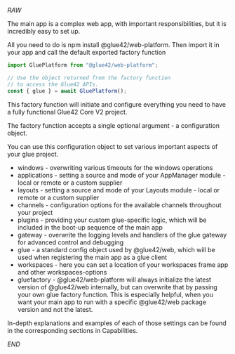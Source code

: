 *RAW*

The main app is a complex web app, with important responsibilities, but it is incredibly easy to set up.

All you need to do is npm install @glue42/web-platform. Then import it in your app and call the default exported factory function

```javascript
import GluePlatform from "@glue42/web-platform";

// Use the object returned from the factory function
// to access the Glue42 APIs.
const { glue } = await GluePlatform();
```

This factory function will initiate and configure everything you need to have a fully functional Glue42 Core V2 project.

The factory function accepts a single optional argument - a configuration object.

You can use this configuration object to set various important aspects of your glue project.

- windows - overwriting various timeouts for the windows operations
- applications - setting a source and mode of your AppManager module - local or remote or a custom supplier
- layouts - setting a source and mode of your Layouts module - local or remote or a custom supplier
- channels - configuration options for the available channels throughout your project
- plugins - providing your custom glue-specific logic, which will be included in the boot-up sequence of the main app
- gateway - overwrite the logging levels and handlers of the glue gateway for advanced control and debugging
- glue - a standard config object used by @glue42/web, which will be used when registering the main app as a glue client
- workspaces - here you can set a location of your workspaces frame app and other workspaces-options
- gluefactory - @glue42/web-platform will always initialize the latest version of @glue42/web internally, but can overwrite that by passing your own glue factory function. This is especially helpful, when you want your main app to run with a specific @glue42/web package version and not the latest.

In-depth explanations and examples of each of those settings can be found in the corresponding sections in Capabilities.

*END*